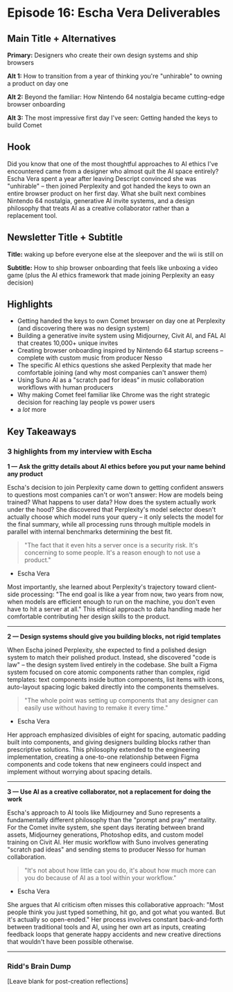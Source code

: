 # Episode 16: Escha Vera Deliverables

## Main Title + Alternatives

**Primary:** Designers who create their own design systems and ship browsers

**Alt 1:** How to transition from a year of thinking you're "unhirable" to owning a product on day one

**Alt 2:** Beyond the familiar: How Nintendo 64 nostalgia became cutting-edge browser onboarding

**Alt 3:** The most impressive first day I've seen: Getting handed the keys to build Comet

## Hook

Did you know that one of the most thoughtful approaches to AI ethics I've encountered came from a designer who almost quit the AI space entirely? Escha Vera spent a year after leaving Descript convinced she was "unhirable" – then joined Perplexity and got handed the keys to own an entire browser product on her first day. What she built next combines Nintendo 64 nostalgia, generative AI invite systems, and a design philosophy that treats AI as a creative collaborator rather than a replacement tool.

## Newsletter Title + Subtitle

**Title:** waking up before everyone else at the sleepover and the wii is still on

**Subtitle:** How to ship browser onboarding that feels like unboxing a video game (plus the AI ethics framework that made joining Perplexity an easy decision)

## Highlights

- Getting handed the keys to own Comet browser on day one at Perplexity (and discovering there was no design system)
- Building a generative invite system using Midjourney, Civit AI, and FAL AI that creates 10,000+ unique invites
- Creating browser onboarding inspired by Nintendo 64 startup screens – complete with custom music from producer Nesso
- The specific AI ethics questions she asked Perplexity that made her comfortable joining (and why most companies can't answer them)
- Using Suno AI as a "scratch pad for ideas" in music collaboration workflows with human producers
- Why making Comet feel familiar like Chrome was the right strategic decision for reaching lay people vs power users
- a *lot* more

## Key Takeaways

### 3 highlights from my interview with Escha

**1 — Ask the gritty details about AI ethics before you put your name behind any product**

Escha's decision to join Perplexity came down to getting confident answers to questions most companies can't or won't answer: How are models being trained? What happens to user data? How does the system actually work under the hood? She discovered that Perplexity's model selector doesn't actually choose which model runs your query – it only selects the model for the final summary, while all processing runs through multiple models in parallel with internal benchmarks determining the best fit.

> "The fact that it even hits a server once is a security risk. It's concerning to some people. It's a reason enough to not use a product."
>
- Escha Vera

Most importantly, she learned about Perplexity's trajectory toward client-side processing: "The end goal is like a year from now, two years from now, when models are efficient enough to run on the machine, you don't even have to hit a server at all." This ethical approach to data handling made her comfortable contributing her design skills to the product.

---

**2 — Design systems should give you building blocks, not rigid templates**

When Escha joined Perplexity, she expected to find a polished design system to match their polished product. Instead, she discovered "code is law" – the design system lived entirely in the codebase. She built a Figma system focused on core atomic components rather than complex, rigid templates: text components inside button components, list items with icons, auto-layout spacing logic baked directly into the components themselves.

> "The whole point was setting up components that any designer can easily use without having to remake it every time."
>
- Escha Vera

Her approach emphasized divisibles of eight for spacing, automatic padding built into components, and giving designers building blocks rather than prescriptive solutions. This philosophy extended to the engineering implementation, creating a one-to-one relationship between Figma components and code tokens that new engineers could inspect and implement without worrying about spacing details.

---

**3 — Use AI as a creative collaborator, not a replacement for doing the work**

Escha's approach to AI tools like Midjourney and Suno represents a fundamentally different philosophy than the "prompt and pray" mentality. For the Comet invite system, she spent days iterating between brand assets, Midjourney generations, Photoshop edits, and custom model training on Civit AI. Her music workflow with Suno involves generating "scratch pad ideas" and sending stems to producer Nesso for human collaboration.

> "It's not about how little can you do, it's about how much more can you do because of AI as a tool within your workflow."
>
- Escha Vera

She argues that AI criticism often misses this collaborative approach: "Most people think you just typed something, hit go, and got what you wanted. But it's actually so open-ended." Her process involves constant back-and-forth between traditional tools and AI, using her own art as inputs, creating feedback loops that generate happy accidents and new creative directions that wouldn't have been possible otherwise.

---

### Ridd's Brain Dump

[Leave blank for post-creation reflections]